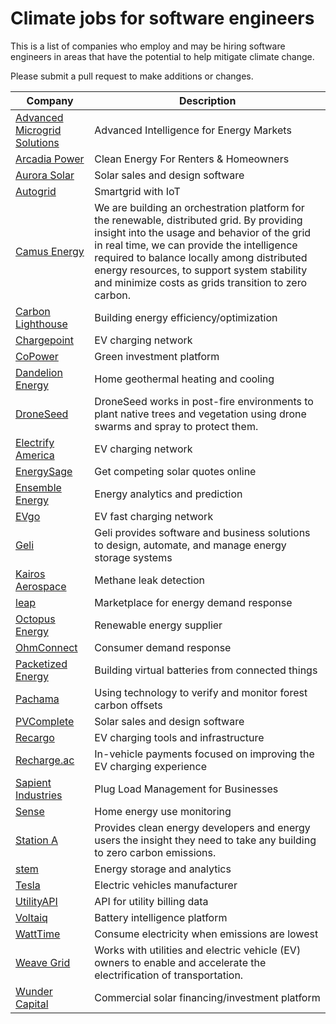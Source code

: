 # Climate jobs for software engineers

This is a list of companies who employ and may be hiring software engineers in areas that have the potential to help mitigate climate change.

Please submit a pull request to make additions or changes.

| Company       | Description   |
| ------------- | ------------- |
| [Advanced Microgrid Solutions](http://www.advmicrogrid.com/careers.html) | Advanced Intelligence for Energy Markets |
| [Arcadia Power](https://www.arcadiapower.com/careers/) | Clean Energy For Renters & Homeowners |
| [Aurora Solar](https://www.aurorasolar.com/careers) | Solar sales and design software |
| [Autogrid](https://www.auto-grid.com/careers/) | Smartgrid with IoT |
| [Camus Energy](https://camus.energy/) | We are building an orchestration platform for the renewable, distributed grid. By providing insight into the usage and behavior of the grid in real time, we can provide the intelligence required to balance locally among distributed energy resources, to support system stability and minimize costs as grids transition to zero carbon. |
| [Carbon Lighthouse](https://www.carbonlighthouse.com/about-us/careers/) | Building energy efficiency/optimization |
| [Chargepoint](https://www.chargepoint.com/about/opportunities/) | EV charging network |
| [CoPower](https://copower.me/en/company/#careers) | Green investment platform |
| [Dandelion Energy](https://dandelionenergy.com/jobs) | Home geothermal heating and cooling |
| [DroneSeed](https://www.droneseed.co/jobs/) | DroneSeed works in post-fire environments to plant native trees and vegetation using drone swarms and spray to protect them. |
| [Electrify America](https://vwgoa.taleo.net/careersection/volkswagen_of_america/jobsearch.ftl?lang=en) | EV charging network |
| [EnergySage](https://www.energysage.com/about/careers) | Get competing solar quotes online |
| [Ensemble Energy](https://www.ensemble.energy/careers/) | Energy analytics and prediction |
| [EVgo](https://jobs.lever.co/evgo) | EV fast charging network |
| [Geli](https://geli.net/careers/) | Geli provides software and business solutions to design, automate, and manage energy storage systems |
| [Kairos Aerospace](https://jobs.lever.co/kairosaerospace) | Methane leak detection |
| [leap](https://www.leap.ac/careers/) | Marketplace for energy demand response |
| [Octopus Energy](https://octopus.energy/careers/) | Renewable energy supplier |
| [OhmConnect](https://www.ohmconnect.com/about-us/jobs) | Consumer demand response |
| [Packetized Energy](https://packetizedenergy.com/careers/) | Building virtual batteries from connected things |
| [Pachama](https://angel.co/company/pachama/jobs) | Using technology to verify and monitor forest carbon offsets |
| [PVComplete](https://pvcomplete.com/careers/) | Solar sales and design software |
| [Recargo](https://recargo.com/careers.html) | EV charging tools and infrastructure |
| [Recharge.ac](https://www.recharge.ac/careers/) | In-vehicle payments focused on improving the EV charging experience |
| [Sapient Industries](https://www.sapient.industries/careers/) | Plug Load Management for Businesses |
| [Sense](https://sense.com/careers/) | Home energy use monitoring |
| [Station A](https://stationa.com/company#careers) | Provides clean energy developers and energy users the insight they need to take any building to zero carbon emissions. |
| [stem](https://stem.silkroad.com/) | Energy storage and analytics |
| [Tesla](https://www.tesla.com/careers) | Electric vehicles manufacturer |
| [UtilityAPI](https://utilityapi.com/jobs) | API for utility billing data |
| [Voltaiq](https://www.voltaiq.com/company/careers/) | Battery intelligence platform |
| [WattTime](https://watttime.recruiterbox.com/) | Consume electricity when emissions are lowest |
| [Weave Grid](https://www.weavegrid.com/lead-software-engineer) | Works with utilities and electric vehicle (EV) owners to enable and accelerate the electrification of transportation. |
| [Wunder Capital](https://www.wundercapital.com/hustle) | Commercial solar financing/investment platform |
